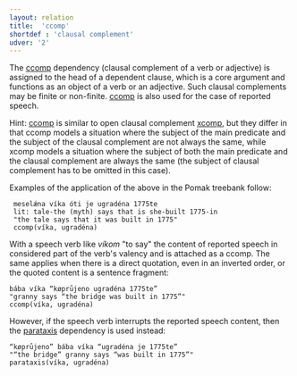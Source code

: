 ```yaml
---
layout: relation
title:  'ccomp'
shortdef : 'clausal complement'
udver: '2'
---
```


The [ccomp]() dependency (clausal complement of a verb or adjective) is assigned to the head of a dependent clause, which is a core argument and functions as an object of a verb or an adjective. Such clausal complements may be finite or non-finite. [ccomp]() is also used for the case of reported speech. 

Hint: [ccomp]() is similar to open clausal complement [xcomp](), but they differ in that ccomp models a situation where the subject of the main predicate and the subject of the clausal complement are not always the same, while xcomp models a situation where the subject of both the main predicate and the clausal complement are always the same (the subject of clausal complement has to be omitted in this case). 

Examples of the application of the above in the Pomak treebank follow:
 
~~~ sdparse
 meselǽna víka óti je ugradéna 1775te 
 lit: tale-the (myth) says that is she-built 1775-in 
 "the tale says that it was built in 1775" 
 ccomp(víka, ugradéna) 
~~~

With a speech verb like *víkom* "to say" the content of reported speech in considered part of the verb's valency and is attached as a ccomp. The same applies when there is a direct quotation, even in an inverted order, or the quoted content is a sentence fragment: 

~~~ sdparse
bába víka “køprǘjeno ugradéna 1775te” 
"granny says “the bridge was built in 1775”"
ccomp(víka, ugradéna)
~~~
    
 However, if the speech verb interrupts the reported speech content, then the [parataxis]() dependency is used instead:
    
 ~~~ sdparse
 “køprǘjeno” bába víka “ugradéna je 1775te” 
 "“the bridge” granny says “was built in 1775”"
 parataxis(víka, ugradéna)
 ~~~
    

<!-- Interlanguage links updated Po 6. listopadu 2023, 21:42:34 CET -->
